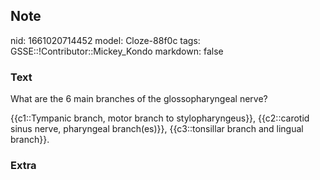 ## Note
nid: 1661020714452
model: Cloze-88f0c
tags: GSSE::!Contributor::Mickey_Kondo
markdown: false

### Text
What are the 6 main branches of the glossopharyngeal nerve?
<div>
  {{c1::Tympanic branch, motor branch to stylopharyngeus}},
  {{c2::carotid sinus nerve, pharyngeal branch(es)}},
  {{c3::tonsillar branch and lingual branch}}.
</div>

### Extra

